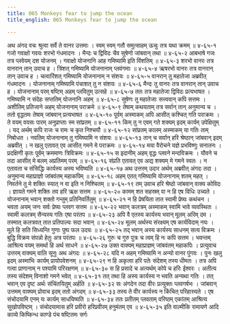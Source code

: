 ```yaml
---
title: 065 Monkeys fear to jump the ocean
title_english: 065 Monkeys fear to jump the ocean

---
```

<div class="audioEmbed"  caption="श्रीराम-हरिसीताराममूर्ति-घनपाठिभ्यां वचनम्" src="https://archive.org/download/Ramayana-recitation-Sriram-harisItArAmamUrti-Ghanapaati-v2/Kanda_4/Kanda_4_KSK-065-Monkeys_fear_to_jump_the_ocean.mp3"></div>
अथ अंगद वचः श्रुत्वा सर्वे ते वानर उत्तमाः ।  
स्वम् स्वम् गतौ समुत्साहम् ऊचुः तत्र यथा क्रमम् ॥ ४-६५-१  
गजो गवाक्षो गवयः शरभो गंधमादनः ।  
मैन्दः च द्विविदः चैव सुषेणो जांबवान् तथा ॥ ४-६५-२  
आबभाषे गजः तत्र प्लवेयम् दश योजनम् ।  
गवाक्षो योजनानि आह गमिष्यामि इति विंशतिम् ॥ ४-६५-३  
शरभो वानरः तत्र वानरान् तान् उवाच ह ।  
त्रिंशत् गमिष्यामि योजनानाम् प्लवंगमाः ॥ ४-६५-४  
ऋषरभो वानरः तत्र वानरान् तान् उवाच ह ।  
चत्वारिंशत् गमिष्यामि योजनानाम् न संशयः ॥ ४-६५-५  
वानरान् तु महातेजा अब्रवीत् गंधमादनः ।  
योजनानाम् गमिष्यामि पंचाशत् तु न संशयः ॥ ४-६५-६  
मैन्दः तु वानरः तत्र वानरान् तान् उवाच ह ।  
योजनानाम् परम् षष्टिम् अहम् प्लवितुम् उत्सहे ॥ ४-६५-७  
ततः तत्र महातेजा द्विविदः प्रत्यभाषत ।  
गमिष्यामि न संदेहः सप्ततिम् योजनानि अहम् ॥ ४-६५-८  
सुषेणः तु महातेजाः सत्त्ववान् कपि सत्तमः ।  
अशीतिम् प्रतिजाने अहम् योजनानाम् पराक्रमे ॥ ४-६५-९  
तेषाम् कथयताम् तत्र सर्वान् तान् अनुमान्य च ।  
ततो वृद्धतमः तेषाम् जांबवान् प्रत्यभाषत ॥ ४-६५-१०  
पूर्वम् अस्माकम् अपि आसीत् कश्चित् गति पराक्रमः ।  
ते वयम् वयसः पारम् अनुप्राप्ताः स्म सांप्रतम् ॥ ४-६५-११  
किम् तु न एवम् गते शक्यम् इदम् कार्यम् उपेक्षितुम् ।  
यद् अर्थम् कपि राजः च रामः च कृत निश्चयौ ॥ ४-६५-१२  
सांप्रतम् कालम् अस्माकम् या गतिः ताम् निबोधत ।  
नवतिम् योजनानाम् तु गमिष्यामि न संशयः ॥ ४-६५-१३  
तान् च सर्वान् हरि श्रेष्ठान् जांबवान् इदम् अब्रवीत् ।  
न खलु एतावत् एव आसीत् गमने मे पराक्रमः ॥ ४-६५-१४  
मया वैरोचने यज्ञे प्रभविष्णुः सनातनः ।  
प्रदक्षिणी कृतः पूर्वम् क्रममाणः त्रिविक्रमः ॥ ४-६५-१५  
स इदानीम् अहम् वृद्धः प्लवने मन्दविक्रमः ।  
यौवने च तदा आसीत् मे बलम् अप्रतिमम् परम् ॥ ४-६५-१६  
संप्रति एतावत् एव अद्य शक्यम् मे गमने स्वतः ।  
न एतावता च संसिद्धिः कार्यस्य अस्य भविष्यति ॥ ४-६५-१७  
अथ उत्तरम् उदार अर्थम् अब्रवीत् अंगदः तदा ।  
अनुमान्य महाप्राज्ञो जांबवंतम् महाकपिम् ॥ ४-६५-१८  
अहम् एतत् गमिष्यामि योजनानाम् शतम् महत् ।  
निवर्तने तु मे शक्तिः स्यात् न वा इति न निश्चितम् ॥ ४-६५-१९  
तम् उवाच हरि श्रेष्ठो जांबवान् वाक्य कोविदः ।  
ज्ञायते गमने शक्तिः तव हरि ऋक्ष सत्तम ॥ ४-६५-२०  
कामम् शत सहस्रम् वा न हि एष विधिः उच्यते ।  
योजनानाम् भवान् शक्तो गन्तुम् प्रतिनिवर्तितुम् ॥ ४-६५-२१  
न हि प्रेषयिता तात स्वामी प्रेष्यः कथंचन ।  
भवता अयम् जनः सर्वः प्रेष्यः प्लवग सत्तम ॥ ४-६५-२२  
भवान् कलत्रम् अस्माकम् स्वामि भावे व्यवस्थितः ।  
स्वामी कलत्रम् सैन्यस्य गतिः एषा परंतप ॥ ४-६५-२३  
अपि वै एतस्य कार्यस्य भवान् मूलम् अरिम् दम ।  
तस्मात् कलत्रवत् तात प्रतिपाल्यः सदा भवान् ॥ ४-६५-२४  
मूलम् अर्थस्य संरक्ष्यम् एष कार्यविदाम् नयः ।  
मूले हि सति सिध्यन्ति गुणाः पुष्प फल उदयः ॥ ४-६५-२५  
तद् भवान् अस्य कार्यस्य साधनम् सत्य विक्रमः ।  
बुद्धि विक्रम संपन्नो हेतुः अत्र परंतपः ॥ ४-६५-२६  
गुरुः च गुरु पुत्रः च त्वम् हि नः कपि सत्तम ।  
भवन्तम् आश्रित्य वयम् समर्था हि अर्थ साधने ॥ ४-६५-२७  
उक्त वाक्यम् महाप्राज्ञम् जांबवंतम् महाकपिः ।  
प्रत्युवाच उत्तरम् वाक्यम् वालि सूनुः अथ अंगदः ॥ ४-६५-२८  
यदि न अहम् गमिष्यामि न अन्यो वानर पुंगवः ।  
पुनः खलु इदम् अस्माभिः कार्यम् प्रायोपवेशनम् ॥ ४-६५-२९  
न हि अकृत्वा हरि पतेः संदेशम् तस्य धीमतः ।  
तत्र अपि गत्वा प्राणानाम् न पश्यामि परिरक्षणम् ॥ ४-६५-३०  
स हि प्रसादे च अत्यर्थम् कोपे च हरिः ईश्वरः ।  
अतीत्य तस्य संदेशम् विनाशो गमने भवेत् ॥ ४-६५-३१  
तत् तथा हि अस्य कार्यस्य न भवति अन्यथा गतिः ।  
तत् भवान् एव दृष्ट अर्थः संचिंतयितुम् अर्हति ॥ ४-६५-३२  
सः अंगदेन तदा वीरः प्रत्युक्तः प्लवगर्षभः ।  
जांबवान् उत्तमम् वाक्यम् प्रोवाच इदम् ततो अंगदम् ॥ ४-६५-३३  
तस्य ते वीर कार्यस्य न किंचित् परिहास्यते ।  
एष संचोदयामि एनम् यः कार्यम् साधयिष्यति ॥ ४-६५-३४  
ततः प्रतीतम् प्लवताम् वरिष्ठम्  
एकांतम् आश्रित्य सुखोपविष्टम् ।  
संचोदयामास हरि प्रवीरो  
हरिप्रवीरम् हनुमंतम् एव ॥ ४-६५-३५  
इति वाल्मीकि रामायणे आदि काव्ये किष्किन्ध काण्डे पंच षष्टितमः सर्गः
